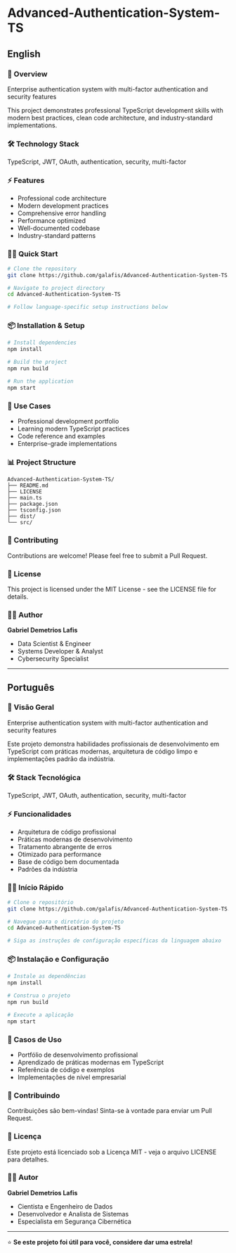 # Advanced-Authentication-System-TS

## English

### 🚀 Overview
Enterprise authentication system with multi-factor authentication and security features

This project demonstrates professional TypeScript development skills with modern best practices, clean code architecture, and industry-standard implementations.

### 🛠️ Technology Stack
TypeScript, JWT, OAuth, authentication, security, multi-factor

### ⚡ Features
- Professional code architecture
- Modern development practices
- Comprehensive error handling
- Performance optimized
- Well-documented codebase
- Industry-standard patterns

### 🏃‍♂️ Quick Start

```bash
# Clone the repository
git clone https://github.com/galafis/Advanced-Authentication-System-TS.git

# Navigate to project directory
cd Advanced-Authentication-System-TS

# Follow language-specific setup instructions below
```

### 📦 Installation & Setup

```bash
# Install dependencies
npm install

# Build the project
npm run build

# Run the application
npm start
```

### 🎯 Use Cases
- Professional development portfolio
- Learning modern TypeScript practices
- Code reference and examples
- Enterprise-grade implementations

### 📊 Project Structure
```
Advanced-Authentication-System-TS/
├── README.md
├── LICENSE
├── main.ts
├── package.json
├── tsconfig.json
├── dist/
└── src/
```

### 🤝 Contributing
Contributions are welcome! Please feel free to submit a Pull Request.

### 📄 License
This project is licensed under the MIT License - see the LICENSE file for details.

### 👨‍💻 Author
**Gabriel Demetrios Lafis**
- Data Scientist & Engineer
- Systems Developer & Analyst
- Cybersecurity Specialist

---

## Português

### 🚀 Visão Geral
Enterprise authentication system with multi-factor authentication and security features

Este projeto demonstra habilidades profissionais de desenvolvimento em TypeScript com práticas modernas, arquitetura de código limpo e implementações padrão da indústria.

### 🛠️ Stack Tecnológica
TypeScript, JWT, OAuth, authentication, security, multi-factor

### ⚡ Funcionalidades
- Arquitetura de código profissional
- Práticas modernas de desenvolvimento
- Tratamento abrangente de erros
- Otimizado para performance
- Base de código bem documentada
- Padrões da indústria

### 🏃‍♂️ Início Rápido

```bash
# Clone o repositório
git clone https://github.com/galafis/Advanced-Authentication-System-TS.git

# Navegue para o diretório do projeto
cd Advanced-Authentication-System-TS

# Siga as instruções de configuração específicas da linguagem abaixo
```

### 📦 Instalação e Configuração

```bash
# Instale as dependências
npm install

# Construa o projeto
npm run build

# Execute a aplicação
npm start
```

### 🎯 Casos de Uso
- Portfólio de desenvolvimento profissional
- Aprendizado de práticas modernas em TypeScript
- Referência de código e exemplos
- Implementações de nível empresarial

### 🤝 Contribuindo
Contribuições são bem-vindas! Sinta-se à vontade para enviar um Pull Request.

### 📄 Licença
Este projeto está licenciado sob a Licença MIT - veja o arquivo LICENSE para detalhes.

### 👨‍💻 Autor
**Gabriel Demetrios Lafis**
- Cientista e Engenheiro de Dados
- Desenvolvedor e Analista de Sistemas
- Especialista em Segurança Cibernética

---

⭐ **Se este projeto foi útil para você, considere dar uma estrela!**
